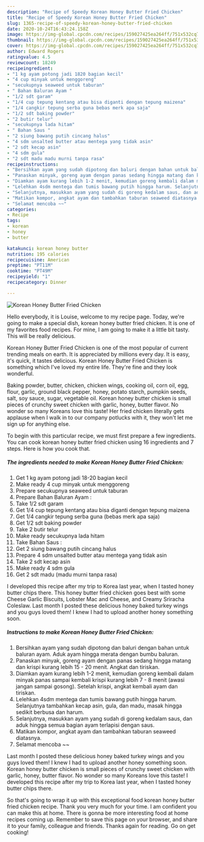 ```yaml
---
description: "Recipe of Speedy Korean Honey Butter Fried Chicken"
title: "Recipe of Speedy Korean Honey Butter Fried Chicken"
slug: 1365-recipe-of-speedy-korean-honey-butter-fried-chicken
date: 2020-10-24T16:43:24.158Z
image: https://img-global.cpcdn.com/recipes/159027425ea264ff/751x532cq70/korean-honey-butter-fried-chicken-foto-resep-utama.jpg
thumbnail: https://img-global.cpcdn.com/recipes/159027425ea264ff/751x532cq70/korean-honey-butter-fried-chicken-foto-resep-utama.jpg
cover: https://img-global.cpcdn.com/recipes/159027425ea264ff/751x532cq70/korean-honey-butter-fried-chicken-foto-resep-utama.jpg
author: Edward Rogers
ratingvalue: 4.5
reviewcount: 18249
recipeingredient:
- "1 kg ayam potong jadi 1820 bagian kecil"
- "4 cup minyak untuk menggoreng"
- "secukupnya seaweed untuk taburan"
- " Bahan Baluran Ayam "
- "1/2 sdt garam"
- "1/4 cup tepung kentang atau bisa diganti dengan tepung maizena"
- "1/4 cangkir tepung serba guna bebas merk apa saja"
- "1/2 sdt baking powder"
- "2 butir telur"
- "secukupnya lada hitam"
- " Bahan Saus "
- "2 siung bawang putih cincang halus"
- "4 sdm unsalted butter atau mentega yang tidak asin"
- "2 sdt kecap asin"
- "4 sdm gula"
- "2 sdt madu madu murni tanpa rasa"
recipeinstructions:
- "Bersihkan ayam yang sudah dipotong dan baluri dengan bahan untuk baluran ayam. Aduk ayam hingga merata dengan bumbu baluran."
- "Panaskan minyak, goreng ayam dengan panas sedang hingga matang dan krispi kurang lebih 15 - 20 menit. Angkat dan tiriskan."
- "Diamkan ayam kurang lebih 1-2 menit, kemudian goreng kembali dalam minyak panas sampai kembali krispi kurang lebih 7 - 8 menit (awasi jangan sampai gosong). Setelah krispi, angkat kembali ayam dan tiriskan."
- "Lelehkan 4sdm mentega dan tumis bawang putih hingga harum. Selanjutnya tambahkan kecap asin, gula, dan madu, masak hingga sedikit berbusa dan harum."
- "Selanjutnya, masukkan ayam yang sudah di goreng kedalam saus, dan aduk hingga semua bagian ayam terlapisi dengan saus."
- "Matikan kompor, angkat ayam dan tambahkan taburan seaweed diatasnya."
- "Selamat mencoba ~~"
categories:
- Recipe
tags:
- korean
- honey
- butter

katakunci: korean honey butter 
nutrition: 195 calories
recipecuisine: American
preptime: "PT11M"
cooktime: "PT49M"
recipeyield: "1"
recipecategory: Dinner

---
```



![Korean Honey Butter Fried Chicken](https://img-global.cpcdn.com/recipes/159027425ea264ff/751x532cq70/korean-honey-butter-fried-chicken-foto-resep-utama.jpg)

Hello everybody, it is Louise, welcome to my recipe page. Today, we're going to make a special dish, korean honey butter fried chicken. It is one of my favorites food recipes. For mine, I am going to make it a little bit tasty. This will be really delicious.

Korean Honey Butter Fried Chicken is one of the most popular of current trending meals on earth. It is appreciated by millions every day. It is easy, it's quick, it tastes delicious. Korean Honey Butter Fried Chicken is something which I've loved my entire life. They're fine and they look wonderful.

Baking powder, butter, chicken, chicken wings, cooking oil, corn oil, egg, flour, garlic, ground black pepper, honey, potato starch, pumpkin seeds, salt, soy sauce, sugar, vegetable oil. Korean honey butter chicken is small pieces of crunchy sweet chicken with garlic, honey, butter flavor. No wonder so many Koreans love this taste! Her fried chicken literally gets applause when I walk in to our company potlucks with it, they won&#39;t let me sign up for anything else.


To begin with this particular recipe, we must first prepare a few ingredients. You can cook korean honey butter fried chicken using 16 ingredients and 7 steps. Here is how you cook that.

<!--inarticleads1-->

##### The ingredients needed to make Korean Honey Butter Fried Chicken:

1. Get 1 kg ayam potong jadi 18-20 bagian kecil
1. Make ready 4 cup minyak untuk menggoreng
1. Prepare secukupnya seaweed untuk taburan
1. Prepare  Bahan Baluran Ayam :
1. Take 1/2 sdt garam
1. Get 1/4 cup tepung kentang atau bisa diganti dengan tepung maizena
1. Get 1/4 cangkir tepung serba guna (bebas merk apa saja)
1. Get 1/2 sdt baking powder
1. Take 2 butir telur
1. Make ready secukupnya lada hitam
1. Take  Bahan Saus :
1. Get 2 siung bawang putih cincang halus
1. Prepare 4 sdm unsalted butter atau mentega yang tidak asin
1. Take 2 sdt kecap asin
1. Make ready 4 sdm gula
1. Get 2 sdt madu (madu murni tanpa rasa)


I developed this recipe after my trip to Korea last year, when I tasted honey butter chips there. This honey butter fried chicken goes best with some Cheese Garlic Biscuits, Lobster Mac and Cheese, and Creamy Sriracha Coleslaw. Last month I posted these delicious honey baked turkey wings and you guys loved them! I knew I had to upload another honey something soon. 

<!--inarticleads2-->

##### Instructions to make Korean Honey Butter Fried Chicken:

1. Bersihkan ayam yang sudah dipotong dan baluri dengan bahan untuk baluran ayam. Aduk ayam hingga merata dengan bumbu baluran.
1. Panaskan minyak, goreng ayam dengan panas sedang hingga matang dan krispi kurang lebih 15 - 20 menit. Angkat dan tiriskan.
1. Diamkan ayam kurang lebih 1-2 menit, kemudian goreng kembali dalam minyak panas sampai kembali krispi kurang lebih 7 - 8 menit (awasi jangan sampai gosong). Setelah krispi, angkat kembali ayam dan tiriskan.
1. Lelehkan 4sdm mentega dan tumis bawang putih hingga harum. Selanjutnya tambahkan kecap asin, gula, dan madu, masak hingga sedikit berbusa dan harum.
1. Selanjutnya, masukkan ayam yang sudah di goreng kedalam saus, dan aduk hingga semua bagian ayam terlapisi dengan saus.
1. Matikan kompor, angkat ayam dan tambahkan taburan seaweed diatasnya.
1. Selamat mencoba ~~


Last month I posted these delicious honey baked turkey wings and you guys loved them! I knew I had to upload another honey something soon. Korean honey butter chicken is small pieces of crunchy sweet chicken with garlic, honey, butter flavor. No wonder so many Koreans love this taste! I developed this recipe after my trip to Korea last year, when I tasted honey butter chips there. 

So that's going to wrap it up with this exceptional food korean honey butter fried chicken recipe. Thank you very much for your time. I am confident you can make this at home. There is gonna be more interesting food at home recipes coming up. Remember to save this page on your browser, and share it to your family, colleague and friends. Thanks again for reading. Go on get cooking!

